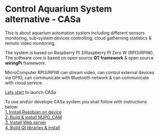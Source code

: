 # <b>C</b>ontrol <b>A</b>quarium <b>S</b>ystem alternative - CASa

This is about aquarium automation system including different sensors monitoring, sub-system devices controlling, cloud gatherning statistics & remote video monitoring. 

The system is based on Raspberry PI 3/Raspberry PI Zero W (RPI3/RPIW). 
The software core is based on open source <b>QT framework</b> & open source <b>wiringPi</b> framework.

MicroComputer RPI3/RPIW can stream video, can control external devices via GPIO, can communicate with Bluetooth network & can communicate with cloud service.

[Lets start](https://github.com/0xffe/CASa/tree/master/device) to launch CASa

To use and\or develope CASa system you shall follow with instructions below:<br>
[1. Install Raspbian on device](https://github.com/0xffe/CASa/tree/master/device)<br>
[2. Build & install MJPG_CAM](https://github.com/0xffe/CASa/tree/master/modules/mjpg_cam)<br>
[3. Install Web server ](https://github.com/0xffe/CASa/)<br>
[4. Build Qt libraries & install](https://github.com/0xffe/CASa/tree/master/libs/qt)



 
